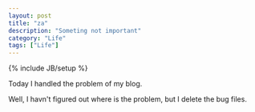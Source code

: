 ```yaml
---
layout: post
title: "za"
description: "Someting not important"
category: "Life"
tags: ["Life"]
---
```


{% include JB/setup %}

Today I handled the problem of my blog. 

Well, I havn't figured out where is the problem, but I delete the bug files.
